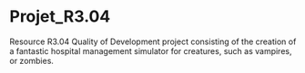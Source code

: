 # Projet_R3.04
Resource R3.04 Quality of Development project consisting of the creation of a fantastic hospital management simulator for creatures, such as vampires, or zombies.
